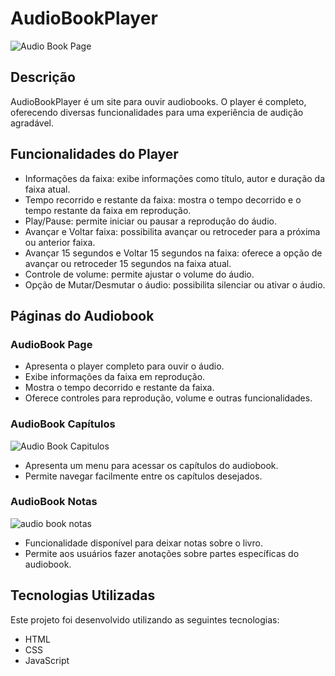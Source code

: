 # AudioBookPlayer
![Audio Book Page](https://github.com/KevynMendes/Audio-book-Streaming/assets/156138743/216d7485-2e4b-409a-8e00-46d23d31c548)
## Descrição
AudioBookPlayer é um site para ouvir audiobooks. O player é completo, oferecendo diversas funcionalidades para uma experiência de audição agradável.

## Funcionalidades do Player
- Informações da faixa: exibe informações como título, autor e duração da faixa atual.
- Tempo recorrido e restante da faixa: mostra o tempo decorrido e o tempo restante da faixa em reprodução.
- Play/Pause: permite iniciar ou pausar a reprodução do áudio.
- Avançar e Voltar faixa: possibilita avançar ou retroceder para a próxima ou anterior faixa.
- Avançar 15 segundos e Voltar 15 segundos na faixa: oferece a opção de avançar ou retroceder 15 segundos na faixa atual.
- Controle de volume: permite ajustar o volume do áudio.
- Opção de Mutar/Desmutar o áudio: possibilita silenciar ou ativar o áudio.

## Páginas do Audiobook

### AudioBook Page

- Apresenta o player completo para ouvir o áudio.
- Exibe informações da faixa em reprodução.
- Mostra o tempo decorrido e restante da faixa.
- Oferece controles para reprodução, volume e outras funcionalidades.

### AudioBook Capítulos
![Audio Book Capitulos](https://github.com/KevynMendes/Audio-book-Streaming/assets/156138743/2cb0eed9-d157-4982-9861-334d79a96459)
- Apresenta um menu para acessar os capítulos do audiobook.
- Permite navegar facilmente entre os capítulos desejados.

### AudioBook Notas
![audio book notas](https://github.com/KevynMendes/Audio-book-Streaming/assets/156138743/401fa7f6-0fc7-422a-b565-2cad36f8961f)
- Funcionalidade disponível para deixar notas sobre o livro.
- Permite aos usuários fazer anotações sobre partes específicas do audiobook.

## Tecnologias Utilizadas

Este projeto foi desenvolvido utilizando as seguintes tecnologias:

- HTML
- CSS
- JavaScript



